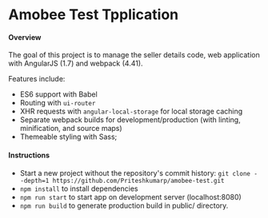 # Amobee Test Tpplication
#### Overview
The goal of this project is to manage the seller details code, web application with AngularJS (1.7) and webpack (4.41).

Features include:
- ES6 support with Babel
- Routing with `ui-router`
- XHR requests with `angular-local-storage` for local storage caching
- Separate webpack builds for development/production (with linting, minification, and source maps)
- Themeable styling with Sass;

#### Instructions

- Start a new project without the repository's commit history:
`git clone --depth=1 https://github.com/Priteshkumarp/amobee-test.git`
- `npm install` to install dependencies
- `npm run start` to start app on development server (localhost:8080)
- `npm run build` to generate production build in public/ directory.
